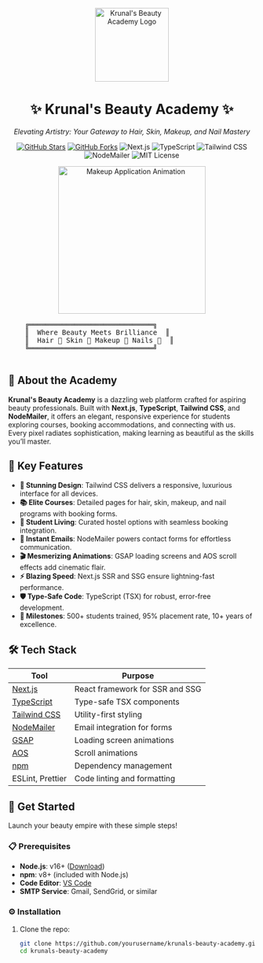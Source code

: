 <p align="center">
  <img src="https://via.placeholder.com/150x150.png?text=💄" alt="Krunal's Beauty Academy Logo" width="150"/>
</p>

<h1 align="center">✨ Krunal's Beauty Academy ✨</h1>

<p align="center">
  <em>Elevating Artistry: Your Gateway to Hair, Skin, Makeup, and Nail Mastery</em>
</p>

<p align="center">
  <a href="https://github.com/yourusername/krunals-beauty-academy"><img src="https://img.shields.io/github/stars/yourusername/krunals-beauty-academy?style=social" alt="GitHub Stars"/></a>
  <a href="https://github.com/yourusername/krunals-beauty-academy"><img src="https://img.shields.io/github/forks/yourusername/krunals-beauty-academy?style=social" alt="GitHub Forks"/></a>
  <img src="https://img.shields.io/badge/Next.js-14.2.15-black?style=flat-square&logo=next.js" alt="Next.js"/>
  <img src="https://img.shields.io/badge/TypeScript-5.6-blue?style=flat-square&logo=typescript" alt="TypeScript"/>
  <img src="https://img.shields.io/badge/TailwindCSS-3.4.14-skyblue?style=flat-square&logo=tailwind-css" alt="Tailwind CSS"/>
  <img src="https://img.shields.io/badge/NodeMailer-6.9.17-green?style=flat-square" alt="NodeMailer"/>
  <img src="https://img.shields.io/badge/License-MIT-pink?style=flat-square" alt="MIT License"/>
</p>

<p align="center">
  <img src="https://media.giphy.com/media/l0IylOPCNkiqOgMyA/giphy.gif" alt="Makeup Application Animation" width="300"/>
</p>

<p align="center">
  <pre>
    ╔══════════════════════════════╗
    ║  Where Beauty Meets Brilliance  ║
    ║  Hair 💇 Skin 💆 Makeup 💄 Nails 💅  ║
    ╚══════════════════════════════╝
  </pre>
</p>

## 🌟 About the Academy

**Krunal's Beauty Academy** is a dazzling web platform crafted for aspiring beauty professionals. Built with **Next.js**, **TypeScript**, **Tailwind CSS**, and **NodeMailer**, it offers an elegant, responsive experience for students exploring courses, booking accommodations, and connecting with us. Every pixel radiates sophistication, making learning as beautiful as the skills you’ll master.

## 💅 Key Features

- **🌸 Stunning Design**: Tailwind CSS delivers a responsive, luxurious interface for all devices.
- **📚 Elite Courses**: Detailed pages for hair, skin, makeup, and nail programs with booking forms.
- **🏡 Student Living**: Curated hostel options with seamless booking integration.
- **📧 Instant Emails**: NodeMailer powers contact forms for effortless communication.
- **🎬 Mesmerizing Animations**: GSAP loading screens and AOS scroll effects add cinematic flair.
- **⚡ Blazing Speed**: Next.js SSR and SSG ensure lightning-fast performance.
- **🛡️ Type-Safe Code**: TypeScript (TSX) for robust, error-free development.
- **🌟 Milestones**: 500+ students trained, 95% placement rate, 10+ years of excellence.

## 🛠️ Tech Stack

| **Tool**            | **Purpose**                              |
|---------------------|------------------------------------------|
| [Next.js](https://nextjs.org/) | React framework for SSR and SSG |
| [TypeScript](https://www.typescriptlang.org/) | Type-safe TSX components        |
| [Tailwind CSS](https://tailwindcss.com/) | Utility-first styling           |
| [NodeMailer](https://nodemailer.com/) | Email integration for forms     |
| [GSAP](https://greensock.com/gsap/) | Loading screen animations       |
| [AOS](https://michalsnik.github.io/aos/) | Scroll animations               |
| [npm](https://www.npmjs.com/) | Dependency management           |
| ESLint, Prettier   | Code linting and formatting      |

## 🚀 Get Started

Launch your beauty empire with these simple steps!

### 📋 Prerequisites

- **Node.js**: v16+ ([Download](https://nodejs.org/))
- **npm**: v8+ (included with Node.js)
- **Code Editor**: [VS Code](https://code.visualstudio.com/)
- **SMTP Service**: Gmail, SendGrid, or similar

### ⚙️ Installation

1. Clone the repo:
   ```bash
   git clone https://github.com/yourusername/krunals-beauty-academy.git
   cd krunals-beauty-academy